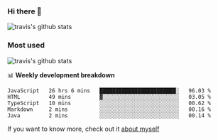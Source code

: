 ### Hi there 👋

<!--
**HondryTravis/HondryTravis** is a ✨ _special_ ✨ repository because its `README.md` (this file) appears on your GitHub profile.

Here are some ideas to get you started:

- 🔭 I’m currently working on ...
- 🌱 I’m currently learning ...
- 👯 I’m looking to collaborate on ...
- 🤔 I’m looking for help with ...
- 💬 Ask me about ...
- 📫 How to reach me: ...
- 😄 Pronouns: ...
- ⚡ Fun fact: ...
-->

![travis's github stats](https://github-readme-stats.vercel.app/api?username=HondryTravis&hide=stars)
### Most used
![travis's github stats](https://github-readme-stats.anuraghazra1.vercel.app/api/top-langs/?username=HondryTravis&layout=compact&hide_title=true)

📊 **Weekly development breakdown**

<!--START_SECTION:waka-->
```text
JavaScript   26 hrs 6 mins   ████████████████████████░   96.03 % 
HTML         49 mins         ▓░░░░░░░░░░░░░░░░░░░░░░░░   03.05 % 
TypeScript   10 mins         ░░░░░░░░░░░░░░░░░░░░░░░░░   00.62 % 
Markdown     2 mins          ░░░░░░░░░░░░░░░░░░░░░░░░░   00.16 % 
Java         2 mins          ░░░░░░░░░░░░░░░░░░░░░░░░░   00.14 % 
```
<!--END_SECTION:waka-->

If you want to know more, check out it [about myself](https://hondrytravis.github.io/)
